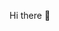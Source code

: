 Hi there 👋

<?php

namespace EberthCastro;

class About extends Me
{
    public function getDailyKnowledge(): array
    {
        return [
            Php::class,
            Javascript::class,
            Laravel::class,
            Reactjs::class,
            TypeScript::class,
            Javascript::class,
            Sass::class,
            Html::class,            
        ];
    }

    public function getFutureGoal(): string
    {
        return 'To contribute to help';
    }
}
